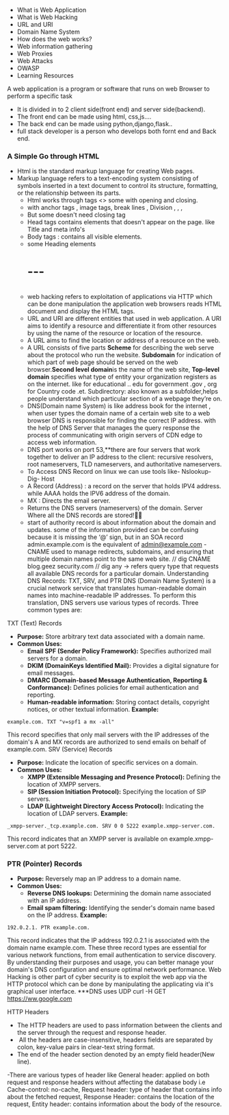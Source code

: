 
- What is Web Application
- What is Web Hacking
- URL and URI
- Domain Name System
- How does the web works?
- Web information gathering
- Web Proxies
- Web Attacks
- OWASP
- Learning Resources
    
A web application is a program or software that runs on web Browser to perform a specific task
- It is divided in to 2 client side(front end) and server side(backend).
- The front end can be made using html, css,js....
- The back end can be made using python,django,flask..
- full stack developer is a person who develops both fornt end and Back end.
### A Simple Go through HTML
- Html is the standard markup language for creating Web pages.
- Markup language refers to a text-encoding system consisting of symbols inserted in a text document to control its structure, formatting, or the relationship between its parts.
	- Html works through tags <> some with opening and closing. 
	- with anchor tags , image tags, break lines , Division <a> , <html> , <body> , <head>  <tagname> </tagname> 
	- But some doesn't need closing tag<img>
	- Head tags contains elements that doesn't appear on the page. like Title and meta info's
	- Body tags : contains all visible elements.
	- some Heading elements <h1> --- <h6>
	- web hacking refers to exploitation of applications via HTTP which can be done manipulation the application 
      web browsers reads HTML document and display the HTML tags.
	- URL and URI are different entities that used in web application. A URI aims to identify a resource and differentiate it from other resources by using the name of the resource or location of the resource.
	- A URL aims to find the location or address of a resource on the web.
	- A URL consists of five parts **Scheme** for describing the web serve about the protocol who run the website. **Subdomain** for indication of which part of web page should be served on the web browser.**Second level domain**is the name of the web site, **Top-level domain** specifies what type of entity your organization registers as on the internet. like for educational .. edu for government .gov , org for Country code .et. Subdirectory: also known as a subfolder,helps people understand which particular section of a webpage they’re on.
	- DNS(Domain name System) is like address book for the internet , when user types the domain name of a certain web site to a web browser DNS is responsible for finding the correct IP address. with the help of DNS Server that manages the query response  the process of communicating with origin servers of CDN edge to access web information.
	- DNS port works on port 53,**there are four servers that work together to deliver an IP address to the client: recursive resolvers, root nameservers, TLD nameservers, and authoritative nameservers.
	- To Access DNS Record on linux we can use tools like- Nslookup- Dig- Host
    - A Record (Address) : a record on the server that holds IPV4 address. while AAAA holds the IPV6  address of the  domain.
    - MX : Directs the email server.
    - Returns the DNS servers (nameservers) of the domain. Server Where all the DNS records are stored!🐕‍🦺
    - start of authority record is about information about the domain and updates. some of the information provided can be confusing because it is missing the ‘@’ sign, but in an SOA record admin.example.com is the equivalent of admin@example.com
    -CNAME used to manage redirects, subdomains, and ensuring that multiple domain names point to the same web site. // dig CNAME blog.geez security.com
		    // dig any  -> refers query type that  requests all available DNS records for a particular domain.
 Understanding DNS Records: TXT, SRV, and PTR
DNS (Domain Name System) is a crucial network service that translates human-readable domain names into machine-readable IP addresses. To perform this translation, DNS servers use various types of records. Three common types are:

TXT (Text) Records
- **Purpose:** Store arbitrary text data associated with a domain name.
- **Common Uses:**
    - **Email SPF (Sender Policy Framework):** Specifies authorized mail servers for a domain.
    - **DKIM (DomainKeys Identified Mail):** Provides a digital signature for email messages.
    - **DMARC (Domain-based Message Authentication, Reporting & Conformance):** Defines policies for email authentication and reporting.
    - **Human-readable information:** Storing contact details, copyright notices, or other textual information.
**Example:**
```
example.com. TXT "v=spf1 a mx -all"
```
This record specifies that only mail servers with the IP addresses of the domain's A and MX records are authorized to send emails on behalf of example.com.
SRV (Service) Records
- **Purpose:** Indicate the location of specific services on a domain.
- **Common Uses:**
    - **XMPP (Extensible Messaging and Presence Protocol):** Defining the location of XMPP servers.
    - **SIP (Session Initiation Protocol):** Specifying the location of SIP servers.
    - **LDAP (Lightweight Directory Access Protocol):** Indicating the location of LDAP servers.
**Example:**
```
_xmpp-server._tcp.example.com. SRV 0 0 5222 example.xmpp-server.com.
```
This record indicates that an XMPP server is available on example.xmpp-server.com at port 5222.
### PTR (Pointer) Records
- **Purpose:** Reversely map an IP address to a domain name.
- **Common Uses:**
    - **Reverse DNS lookups:** Determining the domain name associated with an IP address.
    - **Email spam filtering:** Identifying the sender's domain name based on the IP address.
**Example:**

```
192.0.2.1. PTR example.com.
```
This record indicates that the IP address 192.0.2.1 is associated with the domain name example.com.
These three record types are essential for various network functions, from email authentication to service discovery. By understanding their purposes and usage, you can better manage your domain's DNS configuration and ensure optimal network performance.
Web Hacking is  other part of cyber security is to exploit the web app via the HTTP protocol which can be done by manipulating the applicating via it's graphical user interface.
***DNS uses UDP
curl -H GET https://ww.google.com

HTTP Headers

- The HTTP headers are used to pass information between the clients and the server through the request and response header.
-  All the headers are case-insensitive, headers fields are separated by colon, key-value pairs in clear-text string format. 
- The end of the header section denoted by an empty field header(New line).
    
-There are various types of header like General header: applied on both request and response headers without affecting the database body i.e Cache-control: no-cache, Request header: type of header that contains info about the fetched request, Response Header: contains the location of the request, Entity header: contains information about the body of the resource.

